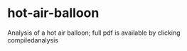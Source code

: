 # hot-air-balloon
Analysis of a hot air balloon; full pdf is available by clicking compiledanalysis
